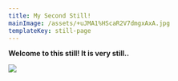 ```yaml
---
title: My Second Still!
mainImage: /assets/+uJMA1%HScaR2V7dmgxAxA.jpg
templateKey: still-page
---
```

**Welcome to this still! It is very still..**

![](/assets/+uJMA1%HScaR2V7dmgxAxA.jpg)